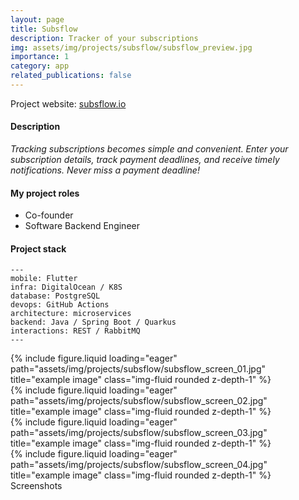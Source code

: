 ```yaml
---
layout: page
title: Subsflow
description: Tracker of your subscriptions
img: assets/img/projects/subsflow/subsflow_preview.jpg
importance: 1
category: app
related_publications: false
---
```


<p>Project website: <a target="_blank" href="https://subsflow.io/">subsflow.io</a></p>

#### Description
_Tracking subscriptions becomes simple and convenient.
Enter your subscription details, track payment deadlines, and receive timely notifications.
Never miss a payment deadline!_

#### My project roles
* Co-founder
* Software Backend Engineer

#### Project stack

    ---
    mobile: Flutter
    infra: DigitalOcean / K8S
    database: PostgreSQL
    devops: GitHub Actions
    architecture: microservices
    backend: Java / Spring Boot / Quarkus
    interactions: REST / RabbitMQ
    ---

<div class="row">
    <div class="col-sm mt-3 mt-md-0">
        {% include figure.liquid loading="eager" path="assets/img/projects/subsflow/subsflow_screen_01.jpg" title="example image" class="img-fluid rounded z-depth-1" %}
    </div>
    <div class="col-sm mt-3 mt-md-0">
        {% include figure.liquid loading="eager" path="assets/img/projects/subsflow/subsflow_screen_02.jpg" title="example image" class="img-fluid rounded z-depth-1" %}
    </div>
    <div class="col-sm mt-3 mt-md-0">
        {% include figure.liquid loading="eager" path="assets/img/projects/subsflow/subsflow_screen_03.jpg" title="example image" class="img-fluid rounded z-depth-1" %}
    </div>
    <div class="col-sm mt-3 mt-md-0">
        {% include figure.liquid loading="eager" path="assets/img/projects/subsflow/subsflow_screen_04.jpg" title="example image" class="img-fluid rounded z-depth-1" %}
    </div>
</div>
<div class="caption">
    Screenshots
</div>
